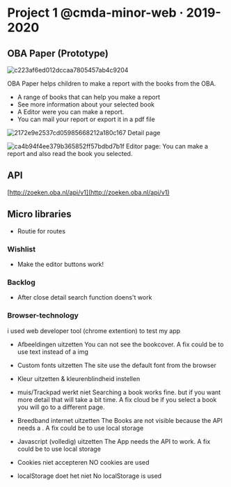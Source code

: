 # Project 1 @cmda-minor-web · 2019-2020

## OBA Paper (Prototype)

![c223af6ed012dccaa7805457ab4c9204](https://user-images.githubusercontent.com/43183768/75981579-17521b00-5ee5-11ea-86bc-433bcd2ab16c.jpg)

OBA Paper helps children to make a report with the books from the OBA.

* A range of books that can help you make a report
* See more information about your selected book
* A Editor were you can make a report.
* You can mail your report or export it in a pdf file

![2172e9e2537cd05985668212a180c167](https://user-images.githubusercontent.com/43183768/75982285-8d0ab680-5ee6-11ea-94bd-4f06d40da4e0.jpg)
Detail page 

![ca4b94f4ee379b365852ff57bdbd7b1f](https://user-images.githubusercontent.com/43183768/75982276-88de9900-5ee6-11ea-9f07-3aae66a19c01.jpg)
Editor page: You can make a report and also read the book you selected. 

## API
 [http://zoeken.oba.nl/api/v1](http://zoeken.oba.nl/api/v1)

## Micro libraries 
* Routie for routes

### Wishlist
* Make the editor buttons work! 


### Backlog
* After close detail search function doens't work

### Browser-technology
i used web developer tool (chrome extention) to test my app

* Afbeeldingen uitzetten
You can not see the bookcover. A fix could be to use text instead of a img
* Custom fonts uitzetten
The site use the default font from the browser 
* Kleur uitzetten & kleurenblindheid instellen

* muis/Trackpad werkt niet
Searching a book works fine. but if you want more detail that will take a bit time. A fix cloud be if you select a book you will go to a different page. 
* Breedband internet uitzetten
The Books are not visible because the API needs a . A fix could be to use local storage
* Javascript (volledig) uitzetten
The App needs the API to work. A fix could be to use local storage
* Cookies niet accepteren
NO cookies are used
* localStorage doet het niet
No localStorage is used


